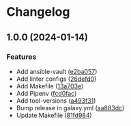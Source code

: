 # Changelog

## 1.0.0 (2024-01-14)


### Features

* Add ansible-vault ([e2ba057](https://github.com/agoloncser/template-ansible-collection/commit/e2ba05779358404fc7981a054f710cae70d31611))
* Add linter configs ([26defd0](https://github.com/agoloncser/template-ansible-collection/commit/26defd0e5c7b68615688502699201779026331d0))
* Add Makefile ([13a703e](https://github.com/agoloncser/template-ansible-collection/commit/13a703edddcd19472496074272b68743aee66da2))
* Add Pipenv ([fcd0fac](https://github.com/agoloncser/template-ansible-collection/commit/fcd0facddd516944161ea9195e36b21660a7c4a0))
* Add tool-versions ([a493f31](https://github.com/agoloncser/template-ansible-collection/commit/a493f31412308dc5fda53452be80fff834d561a1))
* Bump release in galaxy.yml ([aa883dc](https://github.com/agoloncser/template-ansible-collection/commit/aa883dc33096221642ac5387ce2b0e53e8de7045))
* Update Makefile ([81fd984](https://github.com/agoloncser/template-ansible-collection/commit/81fd984984417fb7723c87a9e48a986749bab795))
